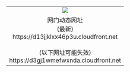 ﻿<table>
  <tr></tr>
  <tr><td colspan=2 align=center><img src="https://d13jjklxx46p3u.cloudfront.net/Up/oGate.jpg" /></td></tr>
  <tr><td colspan=2 align=center>网门动态网址<br/>(最新)
<br>https://d13jjklxx46p3u.cloudfront.net
<br/><br/>(以下网址可能失效)
<br>https://d3gj1wmefwxnda.cloudfront.net
    </td>
  </tr>
</table>
